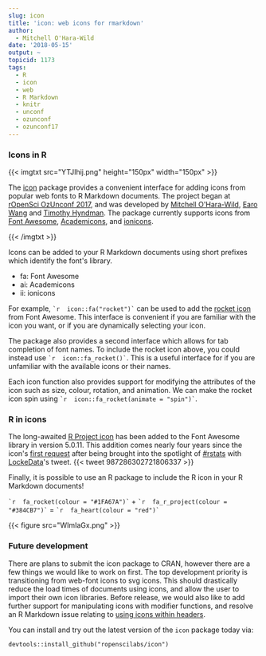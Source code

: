 ```yaml
---
slug: icon
title: 'icon: web icons for rmarkdown'
author:
  - Mitchell O'Hara-Wild
date: '2018-05-15'
output: ~
topicid: 1173
tags:
  - R
  - icon
  - web
  - R Markdown
  - knitr
  - unconf
  - ozunconf
  - ozunconf17
---
```


### Icons in R 

{{< imgtxt src="YTJIhij.png" height="150px" width="150px" >}}

The [icon](https://github.com/ropenscilabs/icon) package provides a convenient interface for adding icons from popular web fonts to R Markdown documents. The project began at [rOpenSci OzUnconf 2017](https://ozunconf17.ropensci.org/), and was developed by [Mitchell O'Hara-Wild](https://github.com/mitchelloharawild), [Earo Wang](https://github.com/earowang) and [Timothy Hyndman](https://github.com/timothyhyndman). The package currently supports icons from [Font Awesome](https://fontawesome.com/), [Academicons](https://jpswalsh.github.io/academicons/), and [ionicons](https://ionicons.com/).

{{< /imgtxt >}}

Icons can be added to your R Markdown documents using short prefixes which identify the font's library.

* fa: Font Awesome
* ai: Academicons
* ii: ionicons

For example, `` `r  icon::fa("rocket")` `` can be used to add the [rocket icon](https://fontawesome.com/icons/rocket) from Font Awesome. This interface is convenient if you are familiar with the icon you want, or if you are dynamically selecting your icon.

The package also provides a second interface which allows for tab completion of font names. To include the rocket icon above, you could instead use `` `r  icon::fa_rocket()` ``. This is a useful interface for if you are unfamiliar with the available icons or their names.

Each icon function also provides support for modifying the attributes of the icon such as size, colour, rotation, and animation. We can make the rocket icon spin using `` `r  icon::fa_rocket(animate = "spin")` ``.

### R in icons
The long-awaited [R Project icon](https://cran.r-project.org/logo.html) has been added to the Font Awesome library in version 5.0.11. This addition comes nearly four years since the icon's [first request](https://github.com/FortAwesome/Font-Awesome/issues/3862) after being brought into the spotlight of [#rstats](https://twitter.com/hashtag/rstats) with [LockeData](https://twitter.com/LockeData)'s tweet.
{{< tweet 987286302721806337 >}}

Finally, it is possible to use an R package to include the R icon in your R Markdown documents!

`` `r  fa_rocket(colour = "#1FA67A")` `` + `` `r  fa_r_project(colour = "#384CB7")` `` = `` `r  fa_heart(colour = "red")` ``

{{< figure src="WImIaGx.png" >}}

### Future development
There are plans to submit the icon package to CRAN, however there are a few things we would like to work on first. The top development priority is transitioning from web-font icons to svg icons. This should drastically reduce the load times of documents using icons, and allow the user to import their own icon libraries. Before release, we would also like to add further support for manipulating icons with modifier functions, and resolve an R Markdown issue relating to [using icons within headers](https://github.com/ropenscilabs/icon/issues/7).

You can install and try out the latest version of the `icon` package today via:
```
devtools::install_github("ropenscilabs/icon")
```
